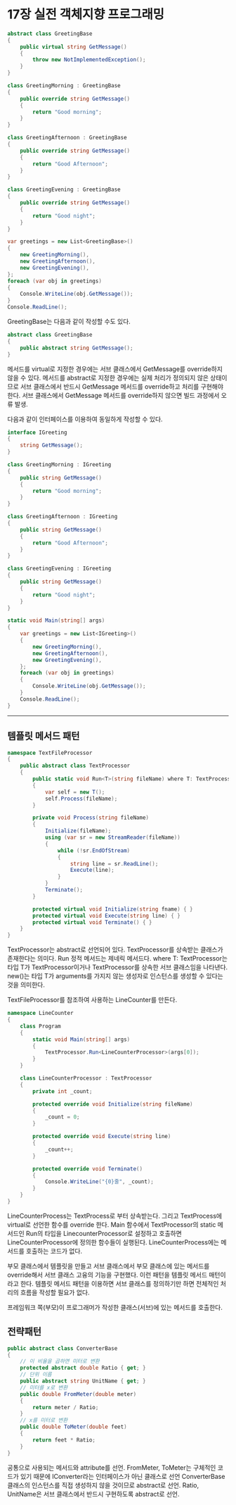 # 17장 실전 객체지향 프로그래밍

```cs
abstract class GreetingBase
{
    public virtual string GetMessage()
    {
        throw new NotImplementedException();
    }
}

class GreetingMorning : GreetingBase
{
    public override string GetMessage()
    {
        return "Good morning";
    }
}

class GreetingAfternoon : GreetingBase
{
    public override string GetMessage()
    {
        return "Good Afternoon";
    }
}

class GreetingEvening : GreetingBase
{
    public override string GetMessage()
    {
        return "Good night";
    }
}
```

```cs
var greetings = new List<GreetingBase>()
{
    new GreetingMorning(),
    new GreetingAfternoon(),
    new GreetingEvening(),
};
foreach (var obj in greetings)
{
    Console.WriteLine(obj.GetMessage());
}
Console.ReadLine();
```

GreetingBase는 다음과 같이 작성할 수도 있다.

```cs
abstract class GreetingBase
{
    public abstract string GetMessage();
}
```

메서드를 virtual로 지정한 경우에는 서브 클래스에서 GetMessage를 override하지 않을 수 있다.
메서드를 abstract로 지정한 경우에는 실제 처리가 정의되지 않은 상태이므로 서브 클래스에서 반드시 GetMessage 메서드를 override하고 처리를 구현해야 한다.
서브 클래스에서 GetMessage 메서드를 override하지 않으면 빌드 과정에서 오류 발생.

다음과 같이 인터페이스를 이용하여 동일하게 작성할 수 있다.

```cs
interface IGreeting
{
    string GetMessage();
}

class GreetingMorning : IGreeting
{
    public string GetMessage()
    {
        return "Good morning";
    }
}

class GreetingAfternoon : IGreeting
{
    public string GetMessage()
    {
        return "Good Afternoon";
    }
}

class GreetingEvening : IGreeting
{
    public string GetMessage()
    {
        return "Good night";
    }
}
```

```cs
static void Main(string[] args)
{
    var greetings = new List<IGreeting>()
    {
        new GreetingMorning(),
        new GreetingAfternoon(),
        new GreetingEvening(),
    };
    foreach (var obj in greetings)
    {
        Console.WriteLine(obj.GetMessage());
    }
    Console.ReadLine();
}
```

----

## 템플릿 메서드 패턴

```cs
namespace TextFileProcessor
{
    public abstract class TextProcessor
    {
        public static void Run<T>(string fileName) where T: TextProcessor, new()
        {
            var self = new T();
            self.Process(fileName);
        }

        private void Process(string fileName)
        {
            Initialize(fileName);
            using (var sr = new StreamReader(fileName))
            {
                while (!sr.EndOfStream)
                {
                    string line = sr.ReadLine();
                    Execute(line);
                }
            }
            Terminate();
        }

        protected virtual void Initialize(string fname) { }
        protected virtual void Execute(string line) { }
        protected virtual void Terminate() { }
    }
}
```

TextProcessor는 abstract로 선언되어 있다. TextProcessor를 상속받는 클래스가 존재한다는 의미다.
Run 정적 메서드는 제네릭 메서드다.
where T: TextProcessor는 타입 T가 TextProcessor이거나 TextProcessor를 상속한 서브 클래스임을 나타낸다.
new()는 타입 T가 arguments를 가지지 않는 생성자로 인스턴스를 생성할 수 있다는 것을 의미한다.

TextFileProcessor를 참조하여 사용하는 LineCounter를 만든다.

```cs
namespace LineCounter
{
    class Program
    {
        static void Main(string[] args)
        {
            TextProcessor.Run<LineCounterProcessor>(args[0]);
        }
    }

    class LineCounterProcessor : TextProcessor
    {
        private int _count;

        protected override void Initialize(string fileName)
        {
            _count = 0;
        }

        protected override void Execute(string line)
        {
            _count++;
        }

        protected override void Terminate()
        {
            Console.WriteLine("{0}줄", _count);
        }
    }
}
```

LineCounterProcess는 TextProcess로 부터 상속받는다. 그리고 TextProcess에 virtual로 선언한 함수를 override 한다.
Main 함수에서 TextProcessor의 static 메서드인 Run의 타입을 LinecounterProcessor로 설정하고 호출하면 LineCounterProcessor에 정의한 함수들이 실행된다.
LineCounterProcess에는 메서드를 호출하는 코드가 없다.

부모 클래스에서 템플릿을 만들고 서브 클래스에서 부모 클래스에 있는 메서드를 override해서 서브 클래스 고융의 기능을 구현했다.
이런 패턴을 템플릿 메서드 매턴이라고 한다.
템플릿 메서드 패턴을 이용하면 서브 클래스를 정의하기만 하면 전체적인 처리의 흐름을 작성할 필요가 없다.

프레임워크 쪽(부모)이 프로그래머가 작성한 클래스(서브)에 있는 메서드를 호출한다.

## 전략패턴

```cs
public abstract class ConverterBase
{
    // 이 비율을 곱하면 미터로 변환
    protected abstract double Ratio { get; }
    // 단위 이름
    public abstract string UnitName { get; }
    // 미터를 x로 변환
    public double FromMeter(double meter)
    {
        return meter / Ratio;
    }
    // x를 미터로 변환
    public double ToMeter(double feet)
    {
        return feet * Ratio;
    }
}
```

공통으로 사용되는 메서드와 attribute를 선언.
FromMeter, ToMeter는 구체적인 코드가 있기 때문에 IConverter라는 인터페이스가 아닌 클래스로 선언
ConverterBase 클래스의 인스턴스를 직접 생성하지 않을 것이므로 abstract로 선언.
Ratio, UnitName은 서브 클래스에서 반드시 구현하도록 abstract로 선언.
